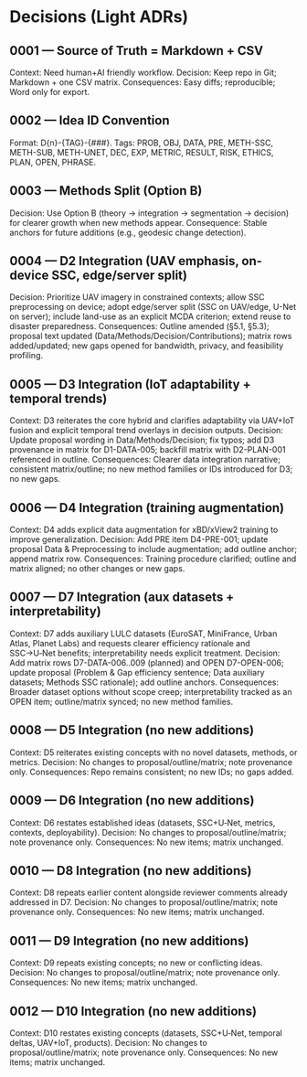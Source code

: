 ﻿# Decisions (Light ADRs)

## 0001 — Source of Truth = Markdown + CSV
Context: Need human+AI friendly workflow.
Decision: Keep repo in Git; Markdown + one CSV matrix.
Consequences: Easy diffs; reproducible; Word only for export.

## 0002 — Idea ID Convention
Format: D{n}-{TAG}-{###}. Tags: PROB, OBJ, DATA, PRE, METH-SSC, METH-SUB, METH-UNET, DEC, EXP, METRIC, RESULT, RISK, ETHICS, PLAN, OPEN, PHRASE.

## 0003 — Methods Split (Option B)
Decision: Use Option B (theory → integration → segmentation → decision) for clearer growth when new methods appear.
Consequence: Stable anchors for future additions (e.g., geodesic change detection).

## 0004 — D2 Integration (UAV emphasis, on-device SSC, edge/server split)
Decision: Prioritize UAV imagery in constrained contexts; allow SSC preprocessing on device; adopt edge/server split (SSC on UAV/edge, U-Net on server); include land-use as an explicit MCDA criterion; extend reuse to disaster preparedness.
Consequences: Outline amended (§5.1, §5.3); proposal text updated (Data/Methods/Decision/Contributions); matrix rows added/updated; new gaps opened for bandwidth, privacy, and feasibility profiling.

## 0005 — D3 Integration (IoT adaptability + temporal trends)
Context: D3 reiterates the core hybrid and clarifies adaptability via UAV+IoT fusion and explicit temporal trend overlays in decision outputs.
Decision: Update proposal wording in Data/Methods/Decision; fix typos; add D3 provenance in matrix for D1-DATA-005; backfill matrix with D2-PLAN-001 referenced in outline.
Consequences: Clearer data integration narrative; consistent matrix/outline; no new method families or IDs introduced for D3; no new gaps.

## 0006 — D4 Integration (training augmentation)
Context: D4 adds explicit data augmentation for xBD/xView2 training to improve generalization.
Decision: Add PRE item D4-PRE-001; update proposal Data & Preprocessing to include augmentation; add outline anchor; append matrix row.
Consequences: Training procedure clarified; outline and matrix aligned; no other changes or new gaps.

## 0007 — D7 Integration (aux datasets + interpretability)
Context: D7 adds auxiliary LULC datasets (EuroSAT, MiniFrance, Urban Atlas, Planet Labs) and requests clearer efficiency rationale and SSC→U‑Net benefits; interpretability needs explicit treatment.
Decision: Add matrix rows D7-DATA-006..009 (planned) and OPEN D7-OPEN-006; update proposal (Problem & Gap efficiency sentence; Data auxiliary datasets; Methods SSC rationale); add outline anchors.
Consequences: Broader dataset options without scope creep; interpretability tracked as an OPEN item; outline/matrix synced; no new method families.

## 0008 — D5 Integration (no new additions)
Context: D5 reiterates existing concepts with no novel datasets, methods, or metrics.
Decision: No changes to proposal/outline/matrix; note provenance only.
Consequences: Repo remains consistent; no new IDs; no gaps added.

## 0009 — D6 Integration (no new additions)
Context: D6 restates established ideas (datasets, SSC+U‑Net, metrics, contexts, deployability).
Decision: No changes to proposal/outline/matrix; note provenance only.
Consequences: No new items; matrix unchanged.

## 0010 — D8 Integration (no new additions)
Context: D8 repeats earlier content alongside reviewer comments already addressed in D7.
Decision: No changes to proposal/outline/matrix; note provenance only.
Consequences: No new items; matrix unchanged.

## 0011 — D9 Integration (no new additions)
Context: D9 repeats existing concepts; no new or conflicting ideas.
Decision: No changes to proposal/outline/matrix; note provenance only.
Consequences: No new items; matrix unchanged.

## 0012 — D10 Integration (no new additions)
Context: D10 restates existing concepts (datasets, SSC+U‑Net, temporal deltas, UAV+IoT, products).
Decision: No changes to proposal/outline/matrix; note provenance only.
Consequences: No new items; matrix unchanged.
